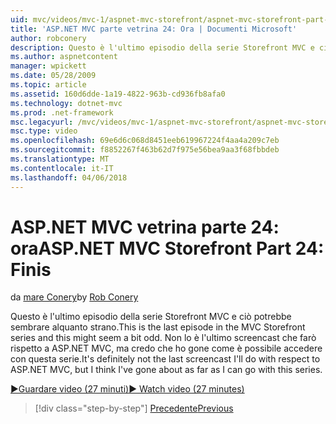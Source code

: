 ```yaml
---
uid: mvc/videos/mvc-1/aspnet-mvc-storefront/aspnet-mvc-storefront-part-24-finis
title: 'ASP.NET MVC parte vetrina 24: Ora | Documenti Microsoft'
author: robconery
description: Questo è l'ultimo episodio della serie Storefront MVC e ciò potrebbe sembrare alquanto strano. Non lo è l'ultimo screencast che farò rispetto ad ASP.NET...
ms.author: aspnetcontent
manager: wpickett
ms.date: 05/28/2009
ms.topic: article
ms.assetid: 160d6dde-1a19-4822-963b-cd936fb8afa0
ms.technology: dotnet-mvc
ms.prod: .net-framework
msc.legacyurl: /mvc/videos/mvc-1/aspnet-mvc-storefront/aspnet-mvc-storefront-part-24-finis
msc.type: video
ms.openlocfilehash: 69e6d6c068d8451eeb619967224f4aa4a209c7eb
ms.sourcegitcommit: f8852267f463b62d7f975e56bea9aa3f68fbbdeb
ms.translationtype: MT
ms.contentlocale: it-IT
ms.lasthandoff: 04/06/2018
---
```

<a name="aspnet-mvc-storefront-part-24-finis"></a><span data-ttu-id="d8826-104">ASP.NET MVC vetrina parte 24: ora</span><span class="sxs-lookup"><span data-stu-id="d8826-104">ASP.NET MVC Storefront Part 24: Finis</span></span>
====================
<span data-ttu-id="d8826-105">da [mare Conery](https://github.com/robconery)</span><span class="sxs-lookup"><span data-stu-id="d8826-105">by [Rob Conery](https://github.com/robconery)</span></span>

<span data-ttu-id="d8826-106">Questo è l'ultimo episodio della serie Storefront MVC e ciò potrebbe sembrare alquanto strano.</span><span class="sxs-lookup"><span data-stu-id="d8826-106">This is the last episode in the MVC Storefront series and this might seem a bit odd.</span></span> <span data-ttu-id="d8826-107">Non lo è l'ultimo screencast che farò rispetto a ASP.NET MVC, ma credo che ho gone come è possibile accedere con questa serie.</span><span class="sxs-lookup"><span data-stu-id="d8826-107">It's definitely not the last screencast I'll do with respect to ASP.NET MVC, but I think I've gone about as far as I can go with this series.</span></span>

[<span data-ttu-id="d8826-108">&#9654;Guardare video (27 minuti)</span><span class="sxs-lookup"><span data-stu-id="d8826-108">&#9654; Watch video (27 minutes)</span></span>](https://channel9.msdn.com/Blogs/ASP-NET-Site-Videos/aspnet-mvc-storefront-part-24-finis)

> [!div class="step-by-step"]
> [<span data-ttu-id="d8826-109">Precedente</span><span class="sxs-lookup"><span data-stu-id="d8826-109">Previous</span></span>](aspnet-mvc-storefront-part-23-getting-started-with-domain-driven-design.md)
